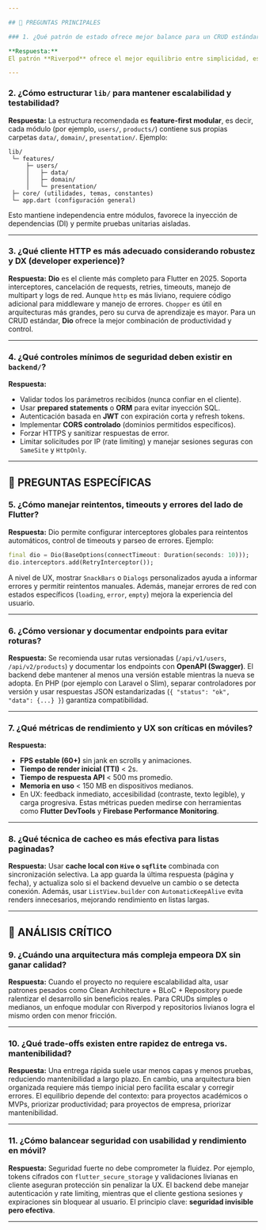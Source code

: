 ```yaml
---

## 🔹 PREGUNTAS PRINCIPALES

### 1. ¿Qué patrón de estado ofrece mejor balance para un CRUD estándar?

**Respuesta:**
El patrón **Riverpod** ofrece el mejor equilibrio entre simplicidad, escalabilidad y testabilidad para un CRUD típico. Supera a Provider en modularidad y legibilidad, mientras que BLoC es más robusto pero excesivo para apps medianas. Riverpod permite un flujo reactivo claro, evita el `context` y facilita pruebas unitarias, ideal para manejar formularios, validaciones y peticiones HTTP sin boilerplate.

---
```


### 2. ¿Cómo estructurar `lib/` para mantener escalabilidad y testabilidad?

**Respuesta:**
La estructura recomendada es **feature-first modular**, es decir, cada módulo (por ejemplo, `users/`, `products/`) contiene sus propias carpetas `data/`, `domain/`, `presentation/`.
Ejemplo:

```
lib/
 └─ features/
     ├─ users/
     │   ├─ data/
     │   ├─ domain/
     │   └─ presentation/
 ├─ core/ (utilidades, temas, constantes)
 └─ app.dart (configuración general)
```

Esto mantiene independencia entre módulos, favorece la inyección de dependencias (DI) y permite pruebas unitarias aisladas.

---

### 3. ¿Qué cliente HTTP es más adecuado considerando robustez y DX (developer experience)?

**Respuesta:**
**Dio** es el cliente más completo para Flutter en 2025. Soporta interceptores, cancelación de requests, retries, timeouts, manejo de multipart y logs de red.
Aunque `http` es más liviano, requiere código adicional para middleware y manejo de errores. `Chopper` es útil en arquitecturas más grandes, pero su curva de aprendizaje es mayor. Para un CRUD estándar, **Dio** ofrece la mejor combinación de productividad y control.

---

### 4. ¿Qué controles mínimos de seguridad deben existir en `backend/`?

**Respuesta:**

* Validar todos los parámetros recibidos (nunca confiar en el cliente).
* Usar **prepared statements** o **ORM** para evitar inyección SQL.
* Autenticación basada en **JWT** con expiración corta y refresh tokens.
* Implementar **CORS controlado** (dominios permitidos específicos).
* Forzar HTTPS y sanitizar respuestas de error.
* Limitar solicitudes por IP (rate limiting) y manejar sesiones seguras con `SameSite` y `HttpOnly`.

---

## 🔹 PREGUNTAS ESPECÍFICAS

### 5. ¿Cómo manejar reintentos, timeouts y errores del lado de Flutter?

**Respuesta:**
Dio permite configurar interceptores globales para reintentos automáticos, control de timeouts y parseo de errores.
Ejemplo:

```dart
final dio = Dio(BaseOptions(connectTimeout: Duration(seconds: 10)));
dio.interceptors.add(RetryInterceptor());
```

A nivel de UX, mostrar `SnackBars` o `Dialogs` personalizados ayuda a informar errores y permitir reintentos manuales. Además, manejar errores de red con estados específicos (`loading`, `error`, `empty`) mejora la experiencia del usuario.

---

### 6. ¿Cómo versionar y documentar endpoints para evitar roturas?

**Respuesta:**
Se recomienda usar rutas versionadas (`/api/v1/users`, `/api/v2/products`) y documentar los endpoints con **OpenAPI (Swagger)**.
El backend debe mantener al menos una versión estable mientras la nueva se adopta. En PHP (por ejemplo con Laravel o Slim), separar controladores por versión y usar respuestas JSON estandarizadas (`{ "status": "ok", "data": {...} }`) garantiza compatibilidad.

---

### 7. ¿Qué métricas de rendimiento y UX son críticas en móviles?

**Respuesta:**

* **FPS estable (60+)** sin jank en scrolls y animaciones.
* **Tiempo de render inicial (TTI)** < 2s.
* **Tiempo de respuesta API** < 500 ms promedio.
* **Memoria en uso** < 150 MB en dispositivos medianos.
* En UX: feedback inmediato, accesibilidad (contraste, texto legible), y carga progresiva.
  Estas métricas pueden medirse con herramientas como **Flutter DevTools** y **Firebase Performance Monitoring**.

---

### 8. ¿Qué técnica de cacheo es más efectiva para listas paginadas?

**Respuesta:**
Usar **cache local con `Hive` o `sqflite`** combinada con sincronización selectiva.
La app guarda la última respuesta (página y fecha), y actualiza solo si el backend devuelve un cambio o se detecta conexión.
Además, usar `ListView.builder` con `AutomaticKeepAlive` evita renders innecesarios, mejorando rendimiento en listas largas.

---

## 🔹 ANÁLISIS CRÍTICO

### 9. ¿Cuándo una arquitectura más compleja empeora DX sin ganar calidad?

**Respuesta:**
Cuando el proyecto no requiere escalabilidad alta, usar patrones pesados como Clean Architecture + BLoC + Repository puede ralentizar el desarrollo sin beneficios reales.
Para CRUDs simples o medianos, un enfoque modular con Riverpod y repositorios livianos logra el mismo orden con menor fricción.

---

### 10. ¿Qué trade-offs existen entre rapidez de entrega vs. mantenibilidad?

**Respuesta:**
Una entrega rápida suele usar menos capas y menos pruebas, reduciendo mantenibilidad a largo plazo. En cambio, una arquitectura bien organizada requiere más tiempo inicial pero facilita escalar y corregir errores.
El equilibrio depende del contexto: para proyectos académicos o MVPs, priorizar productividad; para proyectos de empresa, priorizar mantenibilidad.

---

### 11. ¿Cómo balancear seguridad con usabilidad y rendimiento en móvil?

**Respuesta:**
Seguridad fuerte no debe comprometer la fluidez. Por ejemplo, tokens cifrados con `flutter_secure_storage` y validaciones livianas en cliente aseguran protección sin penalizar la UX.
El backend debe manejar autenticación y rate limiting, mientras que el cliente gestiona sesiones y expiraciones sin bloquear al usuario.
El principio clave: **seguridad invisible pero efectiva**.

---

